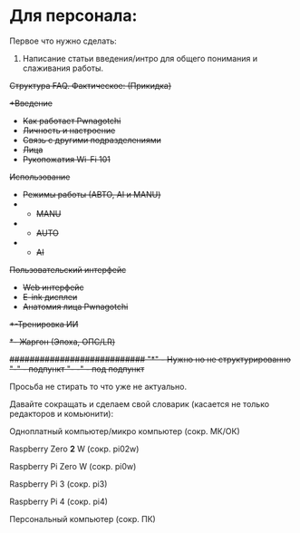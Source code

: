 # Для персонала:

Первое что нужно сделать:

1. Написание статьи введения/интро для общего понимания и слаживания работы.

~~Структура FAQ. Фактическое: (Прикидка)~~

~~+Введение~~

* ~~Как работает Pwnagotchi~~
* ~~Личность и настроение~~
* ~~Связь с другими подразделениями~~
* ~~Лица~~
* ~~Рукопожатия Wi-Fi 101~~

~~Использование~~

* ~~Режимы работы (АВТО, AI и MANU)~~
*
  * ~~MANU~~
*
  * ~~AUTO~~
*
  * ~~AI~~

~~Пользовательский интерфейс~~

* ~~Web интерфейс~~
* ~~E-ink дисплеи~~
* ~~Анатомия лица Pwnagotchi~~

~~\*-Тренировка ИИ~~

~~\*- Жаргон (Эпоха, ОПС/LR)~~

~~########################### "\*" - Нужно но не структурированно "-" - подпункт "- -" - под подпункт~~



Просьба не стирать то что уже не актуально.

Давайте сокращать и сделаем свой словарик (касается не только редакторов и комьюнити):

Одноплатный компьютер/микро компьютер (сокр. МК/ОК)

Raspberry Zero **2** W (сокр. pi02w)

Raspberry Pi Zero W (сокр. pi0w)

Raspberry Pi 3 (сокр. pi3)

Raspberry Pi 4 (сокр. pi4)



Персональный компьютер  (сокр. ПК)



